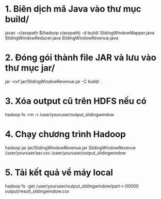 # 1. Biên dịch mã Java vào thư mục build/
javac -classpath $(hadoop classpath) -d build/ SlidingWindowMapper.java SlidingWindowReducer.java SlidingWindowRevenue.java

# 2. Đóng gói thành file JAR và lưu vào thư mục jar/

 jar -cvf jar/SlidingWindowRevenue.jar -C build/ .

# 3. Xóa output cũ trên HDFS nếu có
hadoop fs -rm -r /user/youruser/output_slidingwindow

# 4. Chạy chương trình Hadoop
hadoop jar jar/SlidingWindowRevenue.jar SlidingWindowRevenue /user/youruser/asr.csv /user/youruser/output_slidingwindow

# 5. Tải kết quả về máy local
hadoop fs -get /user/youruser/output_slidingwindow/part-r-00000 output/result_slidingwindow.csv
